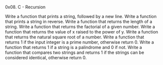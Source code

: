 0x08. C - Recursion


Write a function that prints a string, followed by a new line.
Write a function that prints a string in reverse.
Write a function that returns the length of a string.
Write a function that returns the factorial of a given number.
Write a function that returns the value of x raised to the power of y.
Write a function that returns the natural square root of a number.
Write a function that returns 1 if the input integer is a prime number, otherwise return 0.
Write a function that returns 1 if a string is a palindrome and 0 if not.
Write a function that compares two strings and returns 1 if the strings can be considered identical, otherwise return 0.
